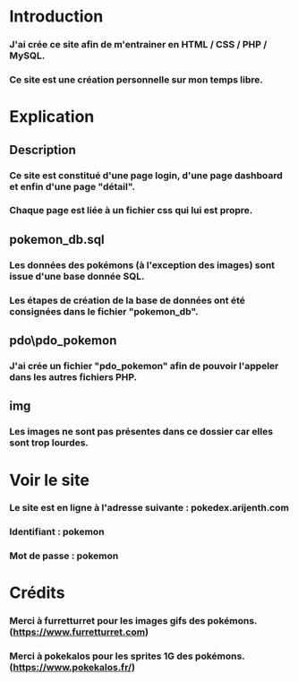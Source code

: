 # Introduction
### J'ai crée ce site afin de m'entrainer en HTML / CSS / PHP / MySQL.
### Ce site est une création personnelle sur mon temps libre.

# Explication

## Description
### Ce site est constitué d'une page login, d'une page dashboard et enfin d'une page "détail".
### Chaque page est liée à un fichier css qui lui est propre.

## pokemon_db.sql
### Les données des pokémons (à l'exception des images) sont issue d'une base donnée SQL.
### Les étapes de création de la base de données ont été consignées dans le fichier "pokemon_db".

## pdo\pdo_pokemon
### J'ai crée un fichier "pdo_pokemon" afin de pouvoir l'appeler dans les autres fichiers PHP. 

## img
### Les images ne sont pas présentes dans ce dossier car elles sont trop lourdes.


# Voir le site

### Le site est en ligne à l'adresse suivante : pokedex.arijenth.com
### Identifiant : pokemon
### Mot de passe : pokemon



# Crédits
### Merci à furretturret pour les images gifs des pokémons. (https://www.furretturret.com)
### Merci à pokekalos pour les sprites 1G des pokémons. (https://www.pokekalos.fr/)

